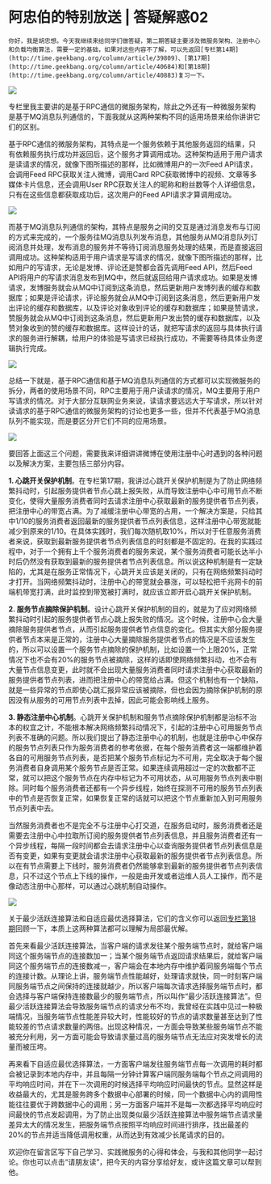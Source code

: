# 阿忠伯的特别放送 | 答疑解惑02

    你好，我是胡忠想。今天我继续来给同学们做答疑，第二期答疑主要涉及微服务架构、注册中心和负载均衡算法，需要一定的基础，如果对这些内容不了解，可以先返回[专栏第14期](http://time.geekbang.org/column/article/39809)、[第17期](http://time.geekbang.org/column/article/40684)和[第18期](http://time.geekbang.org/column/article/40883)复习一下。

![](https://static001.geekbang.org/resource/image/93/d0/93d4e17e36d4a31c7d44507aa84bb9d0.png)

专栏里我主要讲的是基于RPC通信的微服务架构，除此之外还有一种微服务架构是基于MQ消息队列通信的，下面我就从这两种架构不同的适用场景来给你讲讲它们的区别。

基于RPC通信的微服务架构，其特点是一个服务依赖于其他服务返回的结果，只有依赖服务执行成功并返回后，这个服务才算调用成功。这种架构适用于用户请求是读请求的情况，就像下图所描述的那样，比如微博用户的一次Feed API请求，会调用Feed RPC获取关注人微博，调用Card RPC获取微博中的视频、文章等多媒体卡片信息，还会调用User RPC获取关注人的昵称和粉丝数等个人详细信息，只有在这些信息都获取成功后，这次用户的Feed API请求才算调用成功。

![](https://static001.geekbang.org/resource/image/5d/d4/5d4b66935a2887ad9d79e55cebe3a0d4.png)

而基于MQ消息队列通信的架构，其特点是服务之间的交互是通过消息发布与订阅的方式来完成的，一个服务往MQ消息队列发布消息，其他服务从MQ消息队列订阅消息并处理，发布消息的服务并不等待订阅消息服务处理的结果，而是直接返回调用成功。这种架构适用于用户请求是写请求的情况，就像下图所描述的那样，比如用户的写请求，无论是发博、评论还是赞都会首先调用Feed API，然后Feed API将用户的写请求消息发布到MQ中，然后就返回给用户请求成功。如果是发博请求，发博服务就会从MQ中订阅到这条消息，然后更新用户发博列表的缓存和数据库；如果是评论请求，评论服务就会从MQ中订阅到这条消息，然后更新用户发出评论的缓存和数据库，以及评论对象收到评论的缓存和数据库；如果是赞请求，赞服务就会从MQ中订阅到这条消息，然后更新用户发出赞的缓存和数据库，以及赞对象收到的赞的缓存和数据库。这样设计的话，就把写请求的返回与具体执行请求的服务进行解耦，给用户的体验是写请求已经执行成功，不需要等待具体业务逻辑执行完成。

![](https://static001.geekbang.org/resource/image/ce/7e/ce4f9ddfb2f6bb6d9238c6be9fa6a77e.png)

总结一下就是，基于RPC通信和基于MQ消息队列通信的方式都可以实现微服务的拆分，两者的使用场景不同，RPC主要用于用户读请求的情况，MQ主要用于用户写请求的情况。对于大部分互联网业务来说，读请求要远远大于写请求，所以针对读请求的基于RPC通信的微服务架构的讨论也更多一些，但并不代表基于MQ消息队列不能实现，而是要区分开它们不同的应用场景。

![](https://static001.geekbang.org/resource/image/42/5b/420ee09db55e76e380a8f9dbc47a6a5b.png)

要回答上面这三个问题，需要我来详细讲讲微博在使用注册中心时遇到的各种问题以及解决方案，主要包括三部分内容。

**1\. 心跳开关保护机制**。在专栏第17期，我讲过心跳开关保护机制是为了防止网络频繁抖动时，引起服务提供者节点心跳上报失败，从而导致注册中心中可用节点不断变化，使得大量服务消费者同时去请求注册中心获取最新的服务提供者节点列表，把注册中心的带宽占满。为了减缓注册中心带宽的占用，一个解决方案是，只给其中1/10的服务消费者返回最新的服务提供者节点列表信息，这样注册中心带宽就能减少到原来的1/10。在具体实践时，我们每次随机取10%，所以对于任意服务消费者来说，获取到最新服务提供者节点列表信息的时刻都是不固定的。在我的实践过程中，对于一个拥有上千个服务消费者的服务来说，某个服务消费者可能长达半小时后仍然没有获取到最新的服务提供者节点列表信息。所以说这种机制是有一定缺陷的，尤其是在服务正常情况下，心跳开关应该是关闭的，只有在网络频繁抖动时才打开。当网络频繁抖动时，注册中心的带宽就会暴涨，可以轻松把千兆网卡的前端机带宽打满，此时监控到带宽被打满时，就应该立即开启心跳开关保护机制。

**2\. 服务节点摘除保护机制**。设计心跳开关保护机制的目的，就是为了应对网络频繁抖动时引起的服务提供者节点心跳上报失败的情况。这个时候，注册中心会大量摘除服务提供者节点，从而引起服务提供者节点信息的变化。但其实大部分服务提供者节点本来是正常的，注册中心大量摘除服务提供者节点的情况是不应该发生的，所以可以设置一个服务节点摘除的保护机制，比如设置一个上限20%，正常情况下也不会有20%的服务节点被摘除，这样的话即使网络频繁抖动，也不会有大量节点信息变更，此时就不会出现大量服务消费者同时请求注册中心获取最新的服务提供者节点列表，进而把注册中心的带宽给占满。但这个机制也有一个缺陷，就是一些异常的节点即使心跳汇报异常应该被摘除，但也会因为摘除保护机制的原因没有从服务的可用节点列表中去掉，因此可能会影响线上服务。

**3\. 静态注册中心机制**。心跳开关保护机制和服务节点摘除保护机制都是治标不治本的权宜之计，不能根本解决网络频繁抖动情况下，引起的注册中心可用服务节点列表不准确的问题。所以我们提出了静态注册中心的机制，也就是注册中心中保存的服务节点列表只作为服务消费者的参考依据，在每个服务消费者这一端都维护着各自的可用服务节点列表，是否把某个服务节点标记为不可用，完全取决于每个服务消费者自身调用某个服务节点是否正常。如果连续调用超过一定的次数都不正常，就可以把这个服务节点在内存中标记为不可用状态，从可用服务节点列表中剔除。同时每个服务消费者还都有一个异步线程，始终在探测不可用的服务节点列表中的节点是否恢复正常，如果恢复正常的话就可以把这个节点重新加入到可用服务节点列表中去。

当然服务消费者也不是完全不与注册中心打交道，在服务启动时，服务消费者还是需要去注册中心中拉取所订阅的服务提供者节点列表信息，并且服务消费者还有一个异步线程，每隔一段时间都会去请求注册中心以查询服务提供者节点列表信息是否有变更，如果有变更就会请求注册中心获取最新的服务提供者节点列表信息。所以在有节点需要上下线时，服务消费者仍然能够拿到最新的服务提供者节点列表信息，只不过这个节点上下线的操作，一般是由开发或者运维人员人工操作，而不是像动态注册中心那样，可以通过心跳机制自动操作。

![](https://static001.geekbang.org/resource/image/d2/4a/d22ad01d93c6ba1d791ee8cc4d5a604a.png)

关于最少活跃连接算法和自适应最优选择算法，它们的含义你可以返回[专栏第18期](http://time.geekbang.org/column/article/40883)回顾一下，本质上这两种算法都可以理解为局部最优解。

首先来看最少活跃连接算法，当客户端的请求发往某个服务端节点时，就给客户端同这个服务端节点的连接数加一；当某个服务端节点返回请求结果后，就给客户端同这个服务端节点的连接数减一，客户端会在本地内存中维护着同服务端每个节点的连接计数。从理论上讲，服务端节点性能越好，处理请求就快，同一时刻客户端同服务端节点之间保持的连接就越少，所以客户端每次请求选择服务端节点时，都会选择与客户端保持连接数最少的服务端节点，所以叫作“最少活跃连接算法”。但最少活跃连接算法会导致服务端节点的请求分布不均，我曾经在实践中见过一种极端情况，当服务端节点性能差异较大时，性能较好的节点的请求数量甚至达到了性能较差的节点请求数量的两倍。出现这种情况，一方面会导致某些服务端节点不能被充分利用，另一方面可能会导致请求量过高的服务端节点无法应对突发增长的流量而被压垮。

再来看下自适应最优选择算法，一方面客户端发往服务端节点每一次调用的耗时都会被记录到本地内存中，并且每隔一分钟计算客户端同服务端每个节点之间调用的平均响应时间，并在下一次调用的时候选择平均响应时间最快的节点。显然这样是收益最大的，尤其是服务跨多个数据中心部署的时候，同一个数据中心内的调用性能往往要优于跨数据中心的调用；另一方面客户端并不是每一次都选择平均响应时间最快的节点发起调用，为了防止出现类似最少活跃连接算法中服务端节点请求量差异太大的情况发生，把服务端节点按照平均响应时间进行排序，找出最差的20%的节点并适当降低调用权重，从而达到有效减少长尾请求的目的。

欢迎你在留言区写下自己学习、实践微服务的心得和体会，与我和其他同学一起讨论。你也可以点击“请朋友读”，把今天的内容分享给好友，或许这篇文章可以帮到他。
    